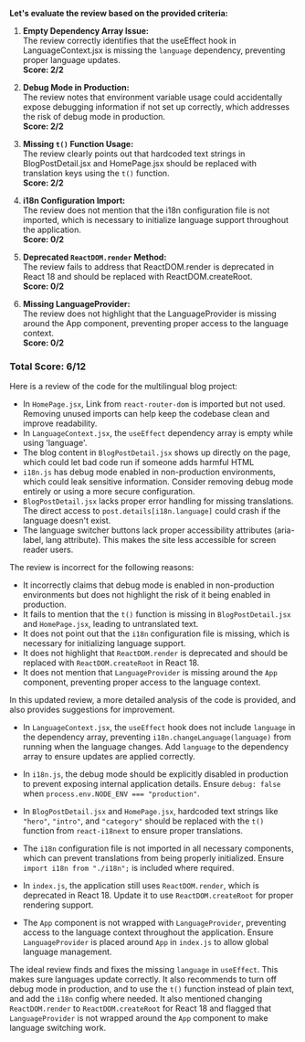 **Let's evaluate the review based on the provided criteria:**

1. **Empty Dependency Array Issue:**  
   The review correctly identifies that the useEffect hook in LanguageContext.jsx is missing the `language` dependency, preventing proper language updates.  
   **Score: 2/2**

2. **Debug Mode in Production:**  
   The review notes that environment variable usage could accidentally expose debugging information if not set up correctly, which addresses the risk of debug mode in production.  
   **Score: 2/2**

3. **Missing `t()` Function Usage:**  
   The review clearly points out that hardcoded text strings in BlogPostDetail.jsx and HomePage.jsx should be replaced with translation keys using the `t()` function.  
   **Score: 2/2**

4. **i18n Configuration Import:**  
   The review does not mention that the i18n configuration file is not imported, which is necessary to initialize language support throughout the application.  
   **Score: 0/2**

5. **Deprecated `ReactDOM.render` Method:**  
   The review fails to address that ReactDOM.render is deprecated in React 18 and should be replaced with ReactDOM.createRoot.  
   **Score: 0/2**

6. **Missing LanguageProvider:**  
   The review does not highlight that the LanguageProvider is missing around the App component, preventing proper access to the language context.  
   **Score: 0/2**

### Total Score: 6/12

Here is a review of the code for the multilingual blog project:

- In `HomePage.jsx`, Link from `react-router-dom` is imported but not used. Removing unused imports can help keep the codebase clean and improve readability.
- In `LanguageContext.jsx`, the `useEffect` dependency array is empty while using 'language'.
- The blog content in `BlogPostDetail.jsx` shows up directly on the page, which could let bad code run if someone adds harmful HTML
- `i18n.js` has debug mode enabled in non-production environments, which could leak sensitive information. Consider removing debug mode entirely or using a more secure configuration.
- `BlogPostDetail.jsx` lacks proper error handling for missing translations. The direct access to `post.details[i18n.language]` could crash if the language doesn't exist.
- The language switcher buttons lack proper accessibility attributes (aria-label, lang attribute). This makes the site less accessible for screen reader users.

The review is incorrect for the following reasons:

- It incorrectly claims that debug mode is enabled in non-production environments but does not highlight the risk of it being enabled in production.
- It fails to mention that the `t()` function is missing in `BlogPostDetail.jsx` and `HomePage.jsx`, leading to untranslated text.
- It does not point out that the `i18n` configuration file is missing, which is necessary for initializing language support.
- It does not highlight that `ReactDOM.render` is deprecated and should be replaced with `ReactDOM.createRoot` in React 18.
- It does not mention that `LanguageProvider` is missing around the `App` component, preventing proper access to the language context.

In this updated review, a more detailed analysis of the code is provided, and also provides suggestions for improvement.

- In `LanguageContext.jsx`, the `useEffect` hook does not include `language` in the dependency array, preventing `i18n.changeLanguage(language)` from running when the language changes. Add `language` to the dependency array to ensure updates are applied correctly.

- In `i18n.js`, the debug mode should be explicitly disabled in production to prevent exposing internal application details. Ensure `debug: false` when `process.env.NODE_ENV === "production"`.

- In `BlogPostDetail.jsx` and `HomePage.jsx`, hardcoded text strings like `"hero"`, `"intro"`, and `"category"` should be replaced with the `t()` function from `react-i18next` to ensure proper translations.

- The `i18n` configuration file is not imported in all necessary components, which can prevent translations from being properly initialized. Ensure `import i18n from "./i18n";` is included where required.

- In `index.js`, the application still uses `ReactDOM.render`, which is deprecated in React 18. Update it to use `ReactDOM.createRoot` for proper rendering support.

- The `App` component is not wrapped with `LanguageProvider`, preventing access to the language context throughout the application. Ensure `LanguageProvider` is placed around `App` in `index.js` to allow global language management.

The ideal review finds and fixes the missing `language` in `useEffect`. This makes sure languages update correctly. It also recommends to turn off debug mode in production, and to use the `t()` function instead of plain text, and add the `i18n` config where needed. It also mentioned changing `ReactDOM.render` to `ReactDOM.createRoot` for React 18 and flagged that `LanguageProvider` is not wrapped around the `App` component to make language switching work.
